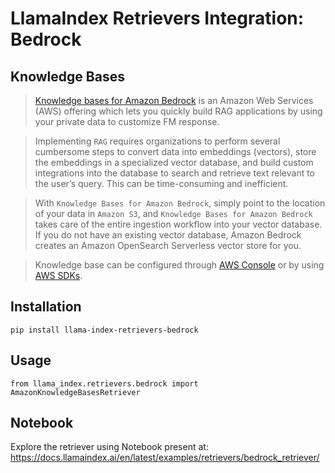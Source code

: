 # LlamaIndex Retrievers Integration: Bedrock

## Knowledge Bases

> [Knowledge bases for Amazon Bedrock](https://aws.amazon.com/bedrock/knowledge-bases/) is an Amazon Web Services (AWS) offering which lets you quickly build RAG applications by using your private data to customize FM response.

> Implementing `RAG` requires organizations to perform several cumbersome steps to convert data into embeddings (vectors), store the embeddings in a specialized vector database, and build custom integrations into the database to search and retrieve text relevant to the user’s query. This can be time-consuming and inefficient.

> With `Knowledge Bases for Amazon Bedrock`, simply point to the location of your data in `Amazon S3`, and `Knowledge Bases for Amazon Bedrock` takes care of the entire ingestion workflow into your vector database. If you do not have an existing vector database, Amazon Bedrock creates an Amazon OpenSearch Serverless vector store for you.

> Knowledge base can be configured through [AWS Console](https://aws.amazon.com/console/) or by using [AWS SDKs](https://aws.amazon.com/developer/tools/).

## Installation

```
pip install llama-index-retrievers-bedrock
```

## Usage

```
from llama_index.retrievers.bedrock import AmazonKnowledgeBasesRetriever
```

## Notebook

Explore the retriever using Notebook present at:
https://docs.llamaindex.ai/en/latest/examples/retrievers/bedrock_retriever/
